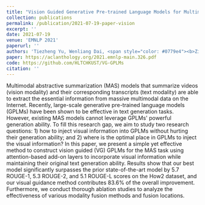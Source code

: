 ```yaml
---
title: "Vision Guided Generative Pre-trained Language Models for Multimodal Abstractive Summarization"
collection: publications
permalink: /publication/2021-07-19-paper-vision
excerpt: ''
date: 2021-07-19
venue: 'EMNLP 2021'
paperurl: ''
authors: 'Tiezheng Yu, Wenliang Dai, <span style="color: #0779e4"><b>Zihan Liu</b></span>, Pascale Fung'
paper: https://aclanthology.org/2021.emnlp-main.326.pdf
code: https://github.com/HLTCHKUST/VG-GPLMs
citation: ''
---
```

Multimodal abstractive summarization (MAS) models that summarize videos (vision modality) and their corresponding transcripts (text modality) are able to extract the essential information from massive multimodal data on the Internet. Recently, large-scale generative pre-trained language models (GPLMs) have been shown to be effective in text generation tasks. However, existing MAS models cannot leverage GPLMs' powerful generation ability. To fill this research gap, we aim to study two research questions: 1) how to inject visual information into GPLMs without hurting their generation ability; and 2) where is the optimal place in GPLMs to inject the visual information? In this paper, we present a simple yet effective method to construct vision guided (VG) GPLMs for the MAS task using attention-based add-on layers to incorporate visual information while maintaining their original text generation ability. Results show that our best model significantly surpasses the prior state-of-the-art model by 5.7 ROUGE-1, 5.3 ROUGE-2, and 5.1 ROUGE-L scores on the How2 dataset, and our visual guidance method contributes 83.6% of the overall improvement. Furthermore, we conduct thorough ablation studies to analyze the effectiveness of various modality fusion methods and fusion locations.

